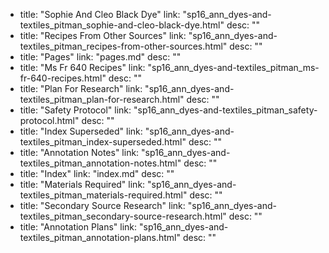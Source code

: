   - title: "Sophie And Cleo Black Dye"
    link: "sp16_ann_dyes-and-textiles_pitman_sophie-and-cleo-black-dye.html"
    desc: ""
  - title: "Recipes From Other Sources"
    link: "sp16_ann_dyes-and-textiles_pitman_recipes-from-other-sources.html"
    desc: ""
  - title: "Pages"
    link: "pages.md"
    desc: ""
  - title: "Ms Fr 640 Recipes"
    link: "sp16_ann_dyes-and-textiles_pitman_ms-fr-640-recipes.html"
    desc: ""
  - title: "Plan For Research"
    link: "sp16_ann_dyes-and-textiles_pitman_plan-for-research.html"
    desc: ""
  - title: "Safety Protocol"
    link: "sp16_ann_dyes-and-textiles_pitman_safety-protocol.html"
    desc: ""
  - title: "Index Superseded"
    link: "sp16_ann_dyes-and-textiles_pitman_index-superseded.html"
    desc: ""
  - title: "Annotation Notes"
    link: "sp16_ann_dyes-and-textiles_pitman_annotation-notes.html"
    desc: ""
  - title: "Index"
    link: "index.md"
    desc: ""
  - title: "Materials Required"
    link: "sp16_ann_dyes-and-textiles_pitman_materials-required.html"
    desc: ""
  - title: "Secondary Source Research"
    link: "sp16_ann_dyes-and-textiles_pitman_secondary-source-research.html"
    desc: ""
  - title: "Annotation Plans"
    link: "sp16_ann_dyes-and-textiles_pitman_annotation-plans.html"
    desc: ""
